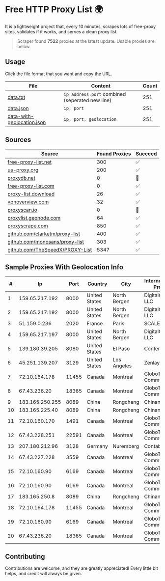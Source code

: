 
# Free HTTP Proxy List 🌍

It is a lightweight project that, every 10 minutes, scrapes lots of free-proxy sites, validates if it works, and serves a clean proxy list.


> Scraper found **7522** proxies at the latest update. Usable proxies are below.

## Usage

Click the file format that you want and copy the URL.


|File|Content|Count|
|----|-------|-----|
|[data.txt](https://raw.githubusercontent.com/themiralay/Proxy-List-World/master/data.txt)|`ip_address:port` combined (seperated new line)|251|
|[data.json](https://raw.githubusercontent.com/themiralay/Proxy-List-World/master/data.json)|`ip, port`|251|
|[data-with-geolocation.json](https://raw.githubusercontent.com/themiralay/Proxy-List-World/master/data-with-geolocation.json)|`ip, port, geolocation`|251|

## Sources

|Source|Found Proxies|Succeed|
|------|-------------|-------|
|[free-proxy-list.net](https://free-proxy-list.net)|300|✅|
|[us-proxy.org](https://www.us-proxy.org)|200|✅|
|[proxydb.net](http://proxydb.net)|0|🚫|
|[free-proxy-list.com](https://free-proxy-list.com/?page=&port=&type%5B%5D=http&type%5B%5D=https&up_time=0&search=Search)|0|✅|
|[proxy-list.download](https://www.proxy-list.download/HTTP)|26|✅|
|[vpnoverview.com](https://vpnoverview.com/privacy/anonymous-browsing/free-proxy-servers)|32|✅|
|[proxyscan.io](https://www.proxyscan.io)|0|🚫|
|[proxylist.geonode.com](https://proxylist.geonode.com/api/proxy-list?limit=300&page=1&sort_by=lastChecked&sort_type=desc&protocols=http,https)|64|✅|
|[proxyscrape.com](https://api.proxyscrape.com/v2/?request=displayproxies&protocol=http&timeout=10000&country=all&ssl=all&anonymity=all)|850|✅|
|[github.com/clarketm/proxy-list](https://raw.githubusercontent.com/clarketm/proxy-list/master/proxy-list-raw.txt)|400|✅|
|[github.com/monosans/proxy-list](https://raw.githubusercontent.com/monosans/proxy-list/main/proxies/http.txt)|303|✅|
|[github.com/TheSpeedX/PROXY-List](https://raw.githubusercontent.com/TheSpeedX/PROXY-List/master/http.txt)|5347|✅|


## Sample Proxies With Geolocation Info

|#|Ip|Port|Country|City|Internet Service Provider|
|-|--|----|-------|----|-------------------------|
|1|159.65.217.192|8000|United States|North Bergen|DigitalOcean, LLC|
|2|159.65.217.192|8000|United States|North Bergen|DigitalOcean, LLC|
|3|51.159.0.236|2020|France|Paris|SCALEWAY|
|4|159.65.217.197|8000|United States|North Bergen|DigitalOcean, LLC|
|5|139.180.39.205|8080|United States|El Paso|Conterra|
|6|45.251.139.207|3129|United States| Los Angeles|Zenlayer Inc|
|7|72.10.164.178|11455|Canada|Montreal|GloboTech Communications|
|8|67.43.236.20|18365|Canada|Montreal|GloboTech Communications|
|9|183.165.250.255|8089|China|Rongcheng|Chinanet|
|10|183.165.225.40|8089|China|Rongcheng|Chinanet|
|11|72.10.160.170|1491|Canada|Montreal|GloboTech Communications|
|12|67.43.228.251|22591|Canada|Montreal|GloboTech Communications|
|13|207.180.212.96|3128|Germany|Nuremberg|Contabo GmbH|
|14|67.43.227.228|3559|Canada|Montreal|GloboTech Communications|
|15|72.10.160.90|6169|Canada|Montreal|GloboTech Communications|
|16|72.10.160.90|6169|Canada|Montreal|GloboTech Communications|
|17|183.165.250.8|8089|China|Rongcheng|Chinanet|
|18|72.10.164.178|11455|Canada|Montreal|GloboTech Communications|
|19|72.10.160.90|6169|Canada|Montreal|GloboTech Communications|
|20|67.43.236.20|18365|Canada|Montreal|GloboTech Communications|



## Contributing

Contributions are welcome, and they are greatly appreciated! Every
little bit helps, and credit will always be given.

